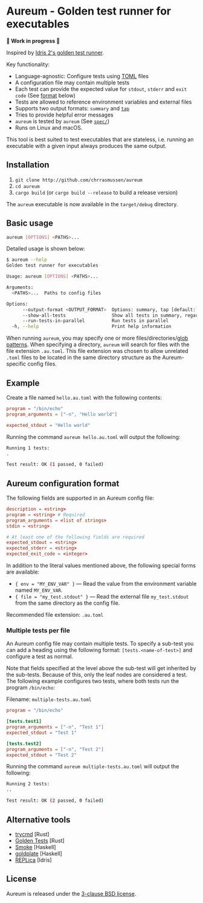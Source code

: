 # Aureum - Golden test runner for executables

**🚧 Work in progress 🚧**

Inspired by [Idris 2's golden test runner](https://github.com/idris-lang/Idris2/tree/main/tests).

Key functionality:
- Language-agnostic: Configure tests using [TOML](http://toml.io) files
- A configuration file may contain multiple tests
- Each test can provide the expected value for `stdout`, `stderr` and `exit code` (See [format](#aureum-configuration-format) below)
- Tests are allowed to reference environment variables and external files
- Supports two output formats: `summary` and [`tap`](http://testanything.org)
- Tries to provide helpful error messages
- `aureum` is tested by `aureum` (See [`spec/`](spec/))
- Runs on Linux and macOS.

This tool is best suited to test executables that are stateless, i.e. running an executable with a given input always produces the same output.


## Installation

1. `git clone http://github.com/chrrasmussen/aureum`
2. `cd aureum`
3. `cargo build` (or `cargo build --release` to build a release version)

The `aureum` executable is now available in the `target/debug` directory.


## Basic usage

```bash
aureum [OPTIONS] <PATHS>...
```

Detailed usage is shown below:

```bash
$ aureum --help
Golden test runner for executables

Usage: aureum [OPTIONS] <PATHS>...

Arguments:
  <PATHS>...  Paths to config files

Options:
      --output-format <OUTPUT_FORMAT>  Options: summary, tap [default: summary]
      --show-all-tests                 Show all tests in summary, regardless of test status
      --run-tests-in-parallel          Run tests in parallel
  -h, --help                           Print help information
```

When running `aureum`, you may specify one or more files/directories/[glob patterns](https://en.wikipedia.org/wiki/Glob_(programming)). When specifying a directory, `aureum` will search for files with the file extension `.au.toml`. This file extension was chosen to allow unrelated `.toml` files to be located in the same directory structure as the Aureum-specific config files.


## Example

Create a file named `hello.au.toml` with the following contents:

```toml
program = "/bin/echo"
program_arguments = ["-n", "Hello world"]

expected_stdout = "Hello world"
```

Running the command `aureum hello.au.toml` will output the following:

```bash
Running 1 tests:
.

Test result: OK (1 passed, 0 failed)
```


## Aureum configuration format

The following fields are supported in an Aureum config file:

```toml
description = <string>
program = <string> # Required
program_arguments = <list of strings>
stdin = <string>

# At least one of the following fields are required
expected_stdout = <string>
expected_stderr = <string>
expected_exit_code = <integer>
```

In addition to the literal values mentioned above, the following special forms are available:
- `{ env = "MY_ENV_VAR" }` — Read the value from the environment variable named `MY_ENV_VAR`.
- `{ file = "my_test.stdout" }` — Read the external file `my_test.stdout` from the same directory as the config file.

Recommended file extension: `.au.toml`


### Multiple tests per file

An Aureum config file may contain multiple tests. To specify a sub-test you can add a heading using the following format: `[tests.<name-of-test>]` and configure a test as normal.

Note that fields specified at the level above the sub-test will get inherited by the sub-tests. Because of this, only the leaf nodes are considered a test. The following example configures two tests, where both tests run the program `/bin/echo`:

Filename: ``multiple-tests.au.toml``

```toml
program = "/bin/echo"

[tests.test1]
program_arguments = ["-n", "Test 1"]
expected_stdout = "Test 1"

[tests.test2]
program_arguments = ["-n", "Test 2"]
expected_stdout = "Test 2"
```

Running the command `aureum multiple-tests.au.toml` will output the following:

```bash
Running 2 tests:
..

Test result: OK (2 passed, 0 failed)
```


## Alternative tools

- [trycmd](https://github.com/assert-rs/trycmd) [Rust]
- [Golden Tests](https://github.com/jfecher/golden-tests) [Rust]
- [Smoke](https://github.com/SamirTalwar/smoke) [Haskell]
- [goldplate](https://github.com/fugue/goldplate) [Haskell]
- [REPLica](https://github.com/ReplicaTest/REPLica) [Idris]


## License

Aureum is released under the [3-clause BSD license](LICENSE).
